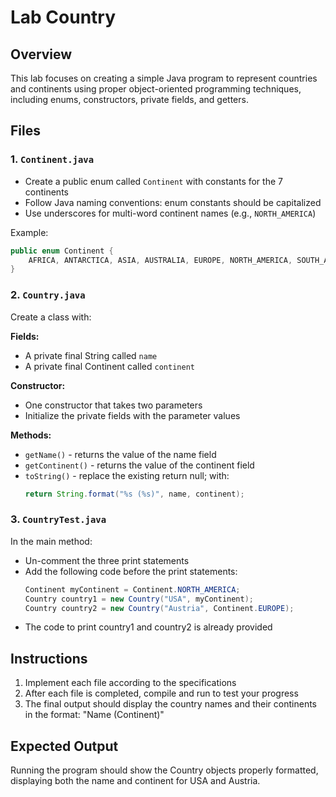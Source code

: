 # Lab Country

## Overview
This lab focuses on creating a simple Java program to represent countries and continents using proper object-oriented programming techniques, including enums, constructors, private fields, and getters.

## Files

### 1. `Continent.java`
- Create a public enum called `Continent` with constants for the 7 continents
- Follow Java naming conventions: enum constants should be capitalized
- Use underscores for multi-word continent names (e.g., `NORTH_AMERICA`)

Example:
```java
public enum Continent { 
    AFRICA, ANTARCTICA, ASIA, AUSTRALIA, EUROPE, NORTH_AMERICA, SOUTH_AMERICA 
}
```

### 2. `Country.java`
Create a class with:

**Fields:**
- A private final String called `name`
- A private final Continent called `continent`

**Constructor:**
- One constructor that takes two parameters
- Initialize the private fields with the parameter values

**Methods:**
- `getName()` - returns the value of the name field
- `getContinent()` - returns the value of the continent field
- `toString()` - replace the existing return null; with:
  ```java
  return String.format("%s (%s)", name, continent);
  ```

### 3. `CountryTest.java`
In the main method:
- Un-comment the three print statements
- Add the following code before the print statements:
  ```java
  Continent myContinent = Continent.NORTH_AMERICA;
  Country country1 = new Country("USA", myContinent);
  Country country2 = new Country("Austria", Continent.EUROPE);
  ```
- The code to print country1 and country2 is already provided

## Instructions
1. Implement each file according to the specifications
2. After each file is completed, compile and run to test your progress
3. The final output should display the country names and their continents in the format: "Name (Continent)"

## Expected Output
Running the program should show the Country objects properly formatted, displaying both the name and continent for USA and Austria.

